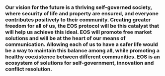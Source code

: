 ### Our vision for the future is a thriving self-governed society, where security of life and property are ensured, and everyone contributes positively to their community. Creating greater freedom for all of us, the EOS protocol will be this catalyst that will help us achieve this ideal. EOS will promote free market solutions and will be at the heart of our means of communication. Allowing each of us to have a safer life would be a way to maintain this balance among all, while promoting a healthy coexistence between different communities. EOS is an ecosystem of solutions for self-government, innovation and conflict resolution.
